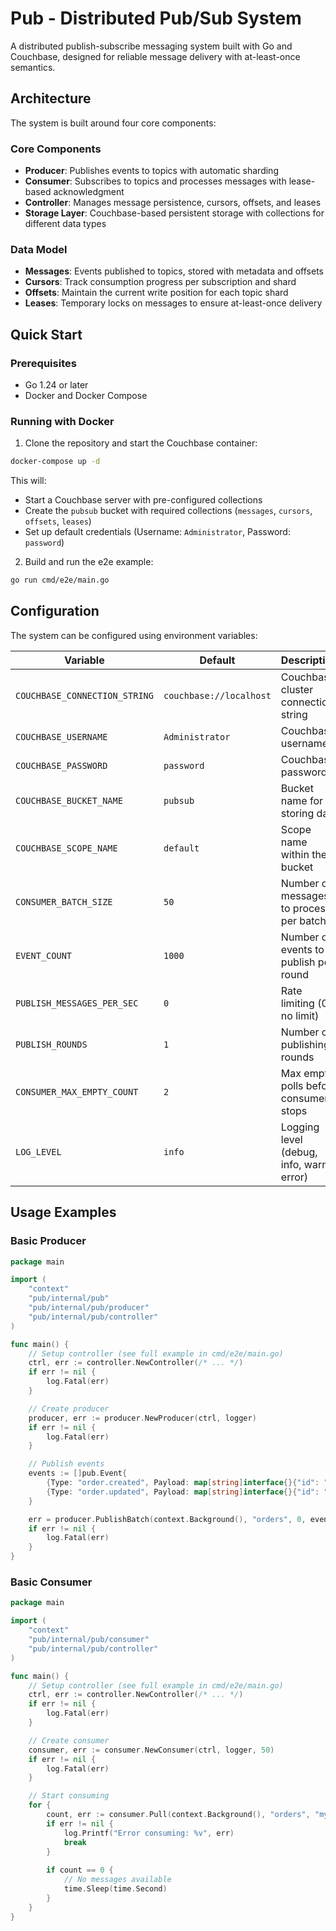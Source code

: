 # Pub - Distributed Pub/Sub System

A distributed publish-subscribe messaging system built with Go and Couchbase,
 designed for reliable message delivery with at-least-once semantics.

## Architecture

The system is built around four core components:

### Core Components

- **Producer**: Publishes events to topics with automatic sharding
- **Consumer**: Subscribes to topics and processes messages with lease-based acknowledgment
- **Controller**: Manages message persistence, cursors, offsets, and leases
- **Storage Layer**: Couchbase-based persistent storage with collections for different data types

### Data Model

- **Messages**: Events published to topics, stored with metadata and offsets
- **Cursors**: Track consumption progress per subscription and shard
- **Offsets**: Maintain the current write position for each topic shard
- **Leases**: Temporary locks on messages to ensure at-least-once delivery

## Quick Start

### Prerequisites

- Go 1.24 or later
- Docker and Docker Compose

### Running with Docker

1. Clone the repository and start the Couchbase container:

```bash
docker-compose up -d
```

This will:
- Start a Couchbase server with pre-configured collections
- Create the `pubsub` bucket with required collections (`messages`, `cursors`, `offsets`, `leases`)
- Set up default credentials (Username: `Administrator`, Password: `password`)

2. Build and run the e2e example:

```bash
go run cmd/e2e/main.go
```


## Configuration

The system can be configured using environment variables:

| Variable | Default | Description |
|----------|---------|-------------|
| `COUCHBASE_CONNECTION_STRING` | `couchbase://localhost` | Couchbase cluster connection string |
| `COUCHBASE_USERNAME` | `Administrator` | Couchbase username |
| `COUCHBASE_PASSWORD` | `password` | Couchbase password |
| `COUCHBASE_BUCKET_NAME` | `pubsub` | Bucket name for storing data |
| `COUCHBASE_SCOPE_NAME` | `default` | Scope name within the bucket |
| `CONSUMER_BATCH_SIZE` | `50` | Number of messages to process per batch |
| `EVENT_COUNT` | `1000` | Number of events to publish per round |
| `PUBLISH_MESSAGES_PER_SEC` | `0` | Rate limiting (0 = no limit) |
| `PUBLISH_ROUNDS` | `1` | Number of publishing rounds |
| `CONSUMER_MAX_EMPTY_COUNT` | `2` | Max empty polls before consumer stops |
| `LOG_LEVEL` | `info` | Logging level (debug, info, warn, error) |

## Usage Examples

### Basic Producer

```go
package main

import (
    "context"
    "pub/internal/pub"
    "pub/internal/pub/producer"
    "pub/internal/pub/controller"
)

func main() {
    // Setup controller (see full example in cmd/e2e/main.go)
    ctrl, err := controller.NewController(/* ... */)
    if err != nil {
        log.Fatal(err)
    }

    // Create producer
    producer, err := producer.NewProducer(ctrl, logger)
    if err != nil {
        log.Fatal(err)
    }

    // Publish events
    events := []pub.Event{
        {Type: "order.created", Payload: map[string]interface{}{"id": "123"}},
        {Type: "order.updated", Payload: map[string]interface{}{"id": "123", "status": "shipped"}},
    }

    err = producer.PublishBatch(context.Background(), "orders", 0, events...)
    if err != nil {
        log.Fatal(err)
    }
}
```

### Basic Consumer

```go
package main

import (
    "context"
    "pub/internal/pub/consumer"
    "pub/internal/pub/controller"
)

func main() {
    // Setup controller (see full example in cmd/e2e/main.go)
    ctrl, err := controller.NewController(/* ... */)
    if err != nil {
        log.Fatal(err)
    }

    // Create consumer
    consumer, err := consumer.NewConsumer(ctrl, logger, 50)
    if err != nil {
        log.Fatal(err)
    }

    // Start consuming
    for {
        count, err := consumer.Pull(context.Background(), "orders", "my-subscription", 0)
        if err != nil {
            log.Printf("Error consuming: %v", err)
            break
        }
        
        if count == 0 {
            // No messages available
            time.Sleep(time.Second)
        }
    }
}
```
